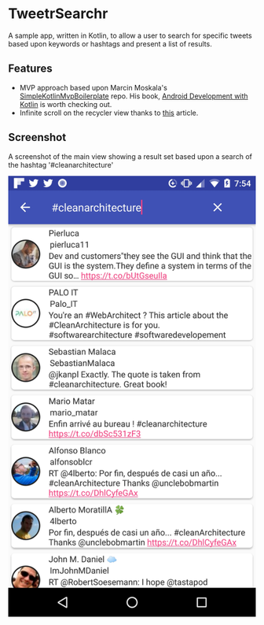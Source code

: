 # TweetrSearchr

A sample app, written in Kotlin, to allow a user to search for specific tweets based upon keywords or hashtags and present a list of results.


## Features

- MVP approach based upon Marcin Moskala's [SimpleKotlinMvpBoilerplate](https://github.com/MarcinMoskala/SimpleKotlinMvpBoilerplate) repo. His book, [Android Development with Kotlin](https://www.amazon.com/Android-Development-Kotlin-Marcin-Moskala/dp/1787123685) is worth checking out.
- Infinite scroll on the recycler view thanks to [this](https://guides.codepath.com/android/Endless-Scrolling-with-AdapterViews-and-RecyclerView) article.


## Screenshot

A screenshot of the main view showing a result set based upon a search of the hashtag '#cleanarchitecture'

![Screenshot](https://github.com/phillyger/TweetrSearchr/blob/master/screenshot-tweetrsearchr.jpg "Screenshot")
